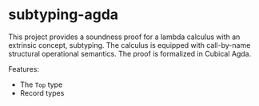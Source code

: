 # subtyping-agda

This project provides a soundness proof for a lambda calculus with an extrinsic concept, subtyping.
The calculus is equipped with call-by-name structural operational semantics.
The proof is formalized in Cubical Agda.

Features:

- The `Top` type
- Record types
